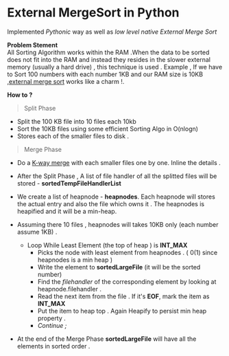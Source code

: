 # External MergeSort in Python

  Implemented *Pythonic* way as well as *low level native External Merge Sort*
  
  **Problem Stement** </br>
  All Sorting Algorithm works within the RAM .When the data to be  sorted does not fit into the RAM and      instead they   resides in the slower external memory (usually a hard drive) , this technique is used .
Example , If we  have to Sort 100 numbers with each number 1KB and our RAM size is 10KB ,[external merge sort](https://en.wikipedia.org/wiki/External_sorting) works like a charm !.

**How to ?**

> Split Phase
* Split the 100 KB file into 10 files each 10kb
* Sort the 10KB files using some efficient Sorting Algo in O(nlogn)
* Stores each of the smaller files to disk .

> Merge Phase
* Do a [K-way merge](https://en.wikipedia.org/wiki/K-way_merge_algorithm)  with each smaller files one by one. Inline the details .
* After the Split Phase , A list of file handler of all the splitted files will be stored - **sortedTempFileHandlerList**
* We create a list of heapnode - **heapnodes**. Each heapnode will  stores the actual entry and also the file which owns it . The heapnodes is heapified and it will be a min-heap.
* Assuming there 10 files , heapnodes will takes 10KB only (each number assume 1KB) .
   - Loop While Least Element  (the top of heap ) is **INT_MAX**
     * Picks the node with least element from heapnodes  . ( 0(1) since heapnodes is a min heap )
     * Write the element to  **sortedLargeFile** (it will be the sorted number)
     * Find the *filehandler* of the corresponding element by looking at heapnode.filehandler .
     *  Read the next item from the file . If it's **EOF**, mark the  item as **INT_MAX**  
     *  Put the item to heap top . Again Heapify to persist min heap property .
     *  *Continue ;*
      
* At the end of the Merge Phase **sortedLargeFile** will have all the elements in sorted  order .




   
  
